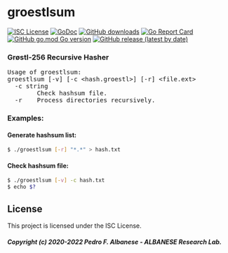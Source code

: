 # groestlsum
[![ISC License](http://img.shields.io/badge/license-ISC-blue.svg)](https://github.com/pedroalbanese/groestlsum/blob/master/LICENSE.md) 
[![GoDoc](https://godoc.org/github.com/pedroalbanese/groestlsum?status.png)](http://godoc.org/github.com/pedroalbanese/groestlsum)
[![GitHub downloads](https://img.shields.io/github/downloads/pedroalbanese/groestlsum/total.svg?logo=github&logoColor=white)](https://github.com/pedroalbanese/groestlsum/releases)
[![Go Report Card](https://goreportcard.com/badge/github.com/pedroalbanese/groestlsum)](https://goreportcard.com/report/github.com/pedroalbanese/groestlsum)
[![GitHub go.mod Go version](https://img.shields.io/github/go-mod/go-version/pedroalbanese/groestlsum)](https://golang.org)
[![GitHub release (latest by date)](https://img.shields.io/github/v/release/pedroalbanese/groestlsum)](https://github.com/pedroalbanese/groestlsum/releases)
### Grøstl-256 Recursive Hasher
<PRE>
Usage of groestlsum:
groestlsum [-v] [-c &lt;hash.groestl&gt;] [-r] &lt;file.ext&gt;
  -c string
        Check hashsum file.
  -r    Process directories recursively.
</PRE>
  
### Examples:
#### Generate hashsum list:
```sh
$ ./groestlsum [-r] "*.*" > hash.txt
```
#### Check hashsum file:
```sh
$ ./groestlsum [-v] -c hash.txt
$ echo $?
```
## License
This project is licensed under the ISC License.
##### Copyright (c) 2020-2022 Pedro F. Albanese - ALBANESE Research Lab.
